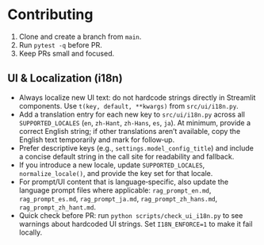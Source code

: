 # Contributing

1. Clone and create a branch from `main`.
2. Run `pytest -q` before PR.
3. Keep PRs small and focused.

## UI & Localization (i18n)

- Always localize new UI text: do not hardcode strings directly in Streamlit components. Use `t(key, default, **kwargs)` from `src/ui/i18n.py`.
- Add a translation entry for each new key to `src/ui/i18n.py` across all `SUPPORTED_LOCALES` (`en`, `zh-Hant`, `zh-Hans`, `es`, `ja`). At minimum, provide a correct English string; if other translations aren’t available, copy the English text temporarily and mark for follow‑up.
- Prefer descriptive keys (e.g., `settings.model_config_title`) and include a concise default string in the call site for readability and fallback.
- If you introduce a new locale, update `SUPPORTED_LOCALES`, `normalize_locale()`, and provide the key set for that locale.
- For prompt/UI content that is language‑specific, also update the language prompt files where applicable: `rag_prompt_en.md`, `rag_prompt_es.md`, `rag_prompt_ja.md`, `rag_prompt_zh_hans.md`, `rag_prompt_zh_hant.md`.
- Quick check before PR: run `python scripts/check_ui_i18n.py` to see warnings about hardcoded UI strings. Set `I18N_ENFORCE=1` to make it fail locally.
